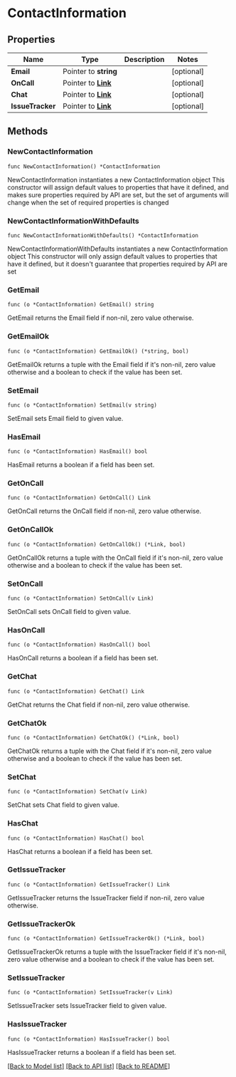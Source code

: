 # ContactInformation

## Properties

Name | Type | Description | Notes
------------ | ------------- | ------------- | -------------
**Email** | Pointer to **string** |  | [optional] 
**OnCall** | Pointer to [**Link**](Link.md) |  | [optional] 
**Chat** | Pointer to [**Link**](Link.md) |  | [optional] 
**IssueTracker** | Pointer to [**Link**](Link.md) |  | [optional] 

## Methods

### NewContactInformation

`func NewContactInformation() *ContactInformation`

NewContactInformation instantiates a new ContactInformation object
This constructor will assign default values to properties that have it defined,
and makes sure properties required by API are set, but the set of arguments
will change when the set of required properties is changed

### NewContactInformationWithDefaults

`func NewContactInformationWithDefaults() *ContactInformation`

NewContactInformationWithDefaults instantiates a new ContactInformation object
This constructor will only assign default values to properties that have it defined,
but it doesn't guarantee that properties required by API are set

### GetEmail

`func (o *ContactInformation) GetEmail() string`

GetEmail returns the Email field if non-nil, zero value otherwise.

### GetEmailOk

`func (o *ContactInformation) GetEmailOk() (*string, bool)`

GetEmailOk returns a tuple with the Email field if it's non-nil, zero value otherwise
and a boolean to check if the value has been set.

### SetEmail

`func (o *ContactInformation) SetEmail(v string)`

SetEmail sets Email field to given value.

### HasEmail

`func (o *ContactInformation) HasEmail() bool`

HasEmail returns a boolean if a field has been set.

### GetOnCall

`func (o *ContactInformation) GetOnCall() Link`

GetOnCall returns the OnCall field if non-nil, zero value otherwise.

### GetOnCallOk

`func (o *ContactInformation) GetOnCallOk() (*Link, bool)`

GetOnCallOk returns a tuple with the OnCall field if it's non-nil, zero value otherwise
and a boolean to check if the value has been set.

### SetOnCall

`func (o *ContactInformation) SetOnCall(v Link)`

SetOnCall sets OnCall field to given value.

### HasOnCall

`func (o *ContactInformation) HasOnCall() bool`

HasOnCall returns a boolean if a field has been set.

### GetChat

`func (o *ContactInformation) GetChat() Link`

GetChat returns the Chat field if non-nil, zero value otherwise.

### GetChatOk

`func (o *ContactInformation) GetChatOk() (*Link, bool)`

GetChatOk returns a tuple with the Chat field if it's non-nil, zero value otherwise
and a boolean to check if the value has been set.

### SetChat

`func (o *ContactInformation) SetChat(v Link)`

SetChat sets Chat field to given value.

### HasChat

`func (o *ContactInformation) HasChat() bool`

HasChat returns a boolean if a field has been set.

### GetIssueTracker

`func (o *ContactInformation) GetIssueTracker() Link`

GetIssueTracker returns the IssueTracker field if non-nil, zero value otherwise.

### GetIssueTrackerOk

`func (o *ContactInformation) GetIssueTrackerOk() (*Link, bool)`

GetIssueTrackerOk returns a tuple with the IssueTracker field if it's non-nil, zero value otherwise
and a boolean to check if the value has been set.

### SetIssueTracker

`func (o *ContactInformation) SetIssueTracker(v Link)`

SetIssueTracker sets IssueTracker field to given value.

### HasIssueTracker

`func (o *ContactInformation) HasIssueTracker() bool`

HasIssueTracker returns a boolean if a field has been set.


[[Back to Model list]](../README.md#documentation-for-models) [[Back to API list]](../README.md#documentation-for-api-endpoints) [[Back to README]](../README.md)


